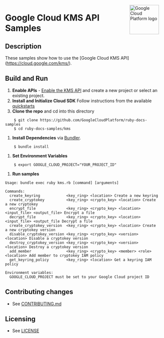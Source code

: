 <img src="https://avatars2.githubusercontent.com/u/2810941?v=3&s=96" alt="Google
Cloud Platform logo" title="Google Cloud Platform" align="right" height="96"
width="96"/>

# Google Cloud KMS API Samples

## Description

These samples show how to use the [Google Cloud KMS API]
(https://cloud.google.com/kms/).

## Build and Run
1.  **Enable APIs** - [Enable the KMS API](https://console.cloud.google.com/flows/enableapi?apiid=cloudkms.googleapis.com)
    and create a new project or select an existing project.
1.  **Install and Initialize Cloud SDK**
    Follow instructions from the available [quickstarts](https://cloud.google.com/sdk/docs/quickstarts)
1.  **Clone the repo** and cd into this directory

```
    $ git clone https://github.com/GoogleCloudPlatform/ruby-docs-samples
    $ cd ruby-docs-samples/kms
```

1. **Install Dependencies** via [Bundler](https://bundler.io).

```
    $ bundle install
```

1. **Set Environment Variables**

```
    $ export GOOGLE_CLOUD_PROJECT="YOUR_PROJECT_ID"
```

1. **Run samples**

```
Usage: bundle exec ruby kms.rb [command] [arguments]

Commands:
  create_keyring            <key_ring> <location> Create a new keyring
  create_cryptokey          <key_ring> <crypto_key> <location> Create a new cryptokey
  encrypt_file              <key_ring> <crypto_key> <location> <input_file> <output_file> Encrypt a file
  decrypt_file              <key_ring> <crypto_key> <location> <input_file> <output_file Decrypt a file
  create_cryptokey_version  <key_ring> <crypto_key> <location> Create a new cryptokey version
  disable_cryptokey_version <key_ring> <crypto_key> <version> <location> Disable a cryptokey version
  destroy_cryptokey_version <key_ring> <crypto_key> <version> <location> Destroy a cryptokey version
  add_member                <key_ring> <crypto_key> <member> <role> <location> Add member to cryptokey IAM policy
  get_keyring_policy        <key_ring> <location> Get a keyring IAM policy

Environment variables:
  GOOGLE_CLOUD_PROJECT must be set to your Google Cloud project ID
```

## Contributing changes

* See [CONTRIBUTING.md](../../CONTRIBUTING.md)

## Licensing

* See [LICENSE](../../LICENSE)

